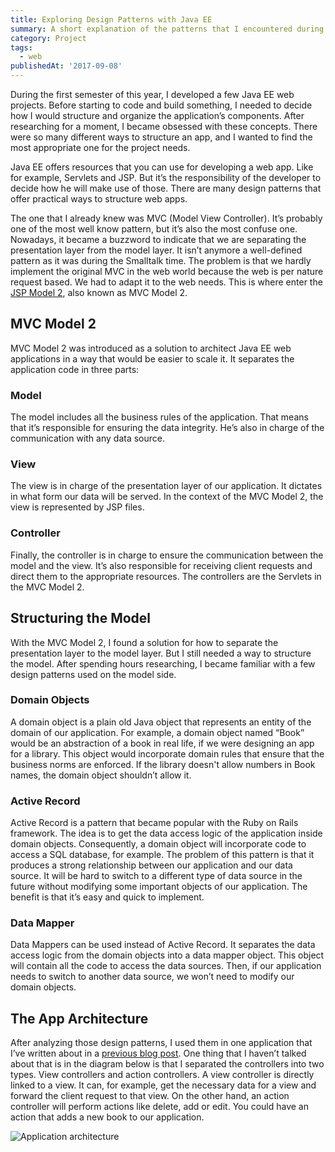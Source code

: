 ```yaml
---
title: Exploring Design Patterns with Java EE
summary: A short explanation of the patterns that I encountered during project researches.
category: Project
tags:
  - web
publishedAt: '2017-09-08'
---
```


During the first semester of this year, I developed a few Java EE web projects. Before starting to code and build something, I needed to decide how I would structure and organize the application’s components. After researching for a moment, I became obsessed with these concepts. There were so many different ways to structure an app, and I wanted to find the most appropriate one for the project needs.

Java EE offers resources that you can use for developing a web app. Like for example, Servlets and JSP. But it’s the responsibility of the developer to decide how he will make use of those. There are many design patterns that offer practical ways to structure web apps.

The one that I already knew was MVC (Model View Controller). It’s probably one of the most well know pattern, but it’s also the most confuse one. Nowadays, it became a buzzword to indicate that we are separating the presentation layer from the model layer. It isn’t anymore a well-defined pattern as it was during the Smalltalk time. The problem is that we hardly implement the original MVC in the web world because the web is per nature request based. We had to adapt it to the web needs. This is where enter the [JSP Model 2](http://www.javaranch.com/journal/200603/frontman.html), also known as MVC Model 2.

## MVC Model 2

MVC Model 2 was introduced as a solution to architect Java EE web applications in a way that would be easier to scale it. It separates the application code in three parts:

### Model

The model includes all the business rules of the application. That means that it’s responsible for ensuring the data integrity. He’s also in charge of the communication with any data source.

### View

The view is in charge of the presentation layer of our application. It dictates in what form our data will be served. In the context of the MVC Model 2, the view is represented by JSP files.

### Controller

Finally, the controller is in charge to ensure the communication between the model and the view. It’s also responsible for receiving client requests and direct them to the appropriate resources. The controllers are the Servlets in the MVC Model 2.

## Structuring the Model

With the MVC Model 2, I found a solution for how to separate the presentation layer to the model layer. But I still needed a way to structure the model. After spending hours researching, I became familiar with a few design patterns used on the model side.

### Domain Objects

A domain object is a plain old Java object that represents an entity of the domain of our application. For example, a domain object named “Book” would be an abstraction of a book in real life, if we were designing an app for a library. This object would incorporate domain rules that ensure that the business norms are enforced. If the library doesn't allow numbers in Book names, the domain object shouldn’t allow it.

### Active Record

Active Record is a pattern that became popular with the Ruby on Rails framework. The idea is to get the data access logic of the application inside domain objects. Consequently, a domain object will incorporate code to access a SQL database, for example. The problem of this pattern is that it produces a strong relationship between our application and our data source. It will be hard to switch to a different type of data source in the future without modifying some important objects of our application. The benefit is that it’s easy and quick to implement.

### Data Mapper

Data Mappers can be used instead of Active Record. It separates the data access logic from the domain objects into a data mapper object. This object will contain all the code to access the data sources. Then, if our application needs to switch to another data source, we won’t need to modify our domain objects.

## The App Architecture

After analyzing those design patterns, I used them in one application that I’ve written about in a [previous blog post](/post/web-app-from-the-ground). One thing that I haven’t talked about that is in the diagram below is that I separated the controllers into two types. View controllers and action controllers. A view controller is directly linked to a view. It can, for example, get the necessary data for a view and forward the client request to that view. On the other hand, an action controller will perform actions like delete, add or edit. You could have an action that adds a new book to our application.

![Application architecture](/media/omwa-architecture.png)
